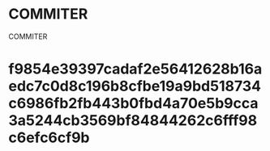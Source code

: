 # COMMITER
COMMITER






# f9854e39397cadaf2e56412628b16aedc7c0d8c196b8cfbe19a9bd518734c6986fb2fb443b0fbd4a70e5b9cca3a5244cb3569bf84844262c6fff98c6efc6cf9b
